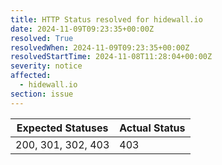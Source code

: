 ```yaml
---
title: HTTP Status resolved for hidewall.io
date: 2024-11-09T09:23:35+00:00Z
resolved: True
resolvedWhen: 2024-11-09T09:23:35+00:00Z
resolvedStartTime: 2024-11-08T11:28:04+00:00Z
severity: notice
affected:
  - hidewall.io
section: issue
---
```


| Expected Statuses | Actual Status  |
|-------------------|----------------|
| 200, 301, 302, 403 | 403 |
